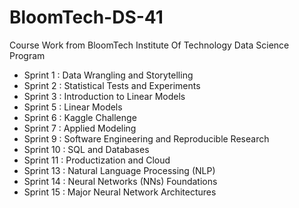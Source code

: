 # BloomTech-DS-41
Course Work from BloomTech Institute Of Technology Data Science Program 

- Sprint 1 : Data Wrangling and Storytelling  
- Sprint 2 : Statistical Tests and Experiments  
- Sprint 3 : Introduction to Linear Models  
- Sprint 5 : Linear Models  
- Sprint 6 : Kaggle Challenge  
- Sprint 7 : Applied Modeling  
- Sprint 9 : Software Engineering and Reproducible Research  
- Sprint 10 : SQL and Databases  
- Sprint 11 : Productization and Cloud  
- Sprint 13 : Natural Language Processing (NLP)  
- Sprint 14 : Neural Networks (NNs) Foundations  
- Sprint 15 : Major Neural Network Architectures  
